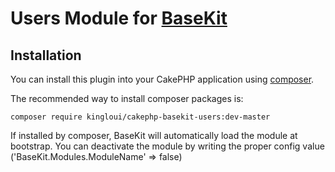 # Users Module for [BaseKit](https://github.com/KingLoui/cakephp-basekit)

## Installation

You can install this plugin into your CakePHP application using [composer](http://getcomposer.org).

The recommended way to install composer packages is:

```
composer require kingloui/cakephp-basekit-users:dev-master
```

If installed by composer, BaseKit will automatically load the module at bootstrap. 
You can deactivate the module by writing the proper config value ('BaseKit.Modules.ModuleName' => false)
